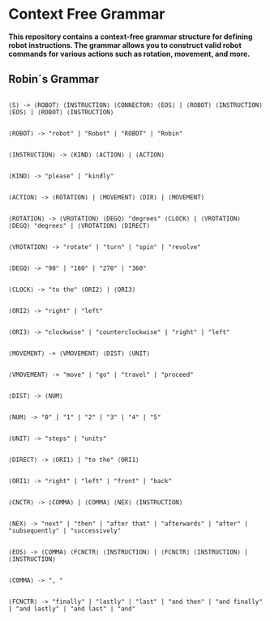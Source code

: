 
  

# Context Free Grammar

  

**This repository contains a context-free grammar structure for defining robot instructions. The grammar allows you to construct valid robot commands for various actions such as rotation, movement, and more.**

  

## Robin´s Grammar

```

⟨S⟩ -> ⟨ROBOT⟩ ⟨INSTRUCTION⟩ ⟨CONNECTOR⟩ ⟨EOS⟩ | ⟨ROBOT⟩ ⟨INSTRUCTION⟩ ⟨EOS⟩ | ⟨ROBOT⟩ ⟨INSTRUCTION⟩
  

⟨ROBOT⟩ -> "robot" | "Robot" | "ROBOT" | "Robin"
  

⟨INSTRUCTION⟩ -> ⟨KIND⟩ ⟨ACTION⟩ | ⟨ACTION⟩
  

⟨KIND⟩ -> "please" | "kindly"
  

⟨ACTION⟩ -> ⟨ROTATION⟩ | ⟨MOVEMENT⟩ ⟨DIR⟩ | ⟨MOVEMENT⟩
  

⟨ROTATION⟩ -> ⟨VROTATION⟩ ⟨DEGQ⟩ "degrees" ⟨CLOCK⟩ | ⟨VROTATION⟩ ⟨DEGQ⟩ "degrees" | ⟨VROTATION⟩ ⟨DIRECT⟩
  

⟨VROTATION⟩ -> "rotate" | "turn" | "spin" | "revolve"
  

⟨DEGQ⟩ -> "90" | "180" | "270" | "360"
  

⟨CLOCK⟩ -> "to the" ⟨ORI2⟩ | ⟨ORI3⟩
  

⟨ORI2⟩ -> "right" | "left"
  

⟨ORI3⟩ -> "clockwise" | "counterclockwise" | "right" | "left"
  

⟨MOVEMENT⟩ -> ⟨VMOVEMENT⟩ ⟨DIST⟩ ⟨UNIT⟩

  
⟨VMOVEMENT⟩ -> "move" | "go" | "travel" | "proceed"
  

⟨DIST⟩ -> ⟨NUM⟩
  

⟨NUM⟩ -> "0" | "1" | "2" | "3" | "4" | "5"
 

⟨UNIT⟩ -> "steps" | "units"


⟨DIRECT⟩ -> ⟨ORI1⟩ | "to the" ⟨ORI1⟩

 
⟨ORI1⟩ -> "right" | "left" | "front" | "back"

  
⟨CNCTR⟩ -> ⟨COMMA⟩ | ⟨COMMA⟩ ⟨NEX⟩ ⟨INSTRUCTION⟩
  

⟨NEX⟩ -> "next" | "then" | "after that" | "afterwards" | "after" | "subsequently" | "successively"

  
⟨EOS⟩ -> ⟨COMMA⟩ ⟨FCNCTR⟩ ⟨INSTRUCTION⟩ | ⟨FCNCTR⟩ ⟨INSTRUCTION⟩ | ⟨INSTRUCTION⟩

  
⟨COMMA⟩ -> ", "

  
⟨FCNCTR⟩ -> "finally" | "lastly" | "last" | "and then" | "and finally" | "and lastly" | "and last" | "and"

```